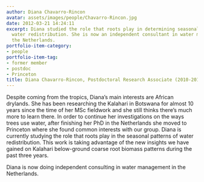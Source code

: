 ```yaml
---
author: Diana Chavarro-Rincon
avatar: assets/images/people/Chavarro-Rincon.jpg
date: 2012-03-21 14:24:11
excerpt: Diana studied the role that roots play in determining seasonal patterns of
  water redistribution. She is now an independent consultant in water management in
  the Netherlands.
portfolio-item-category:
- people
portfolio-item-tag:
- former member
- postdoc
- Princeton
title: Diana Chavarro-Rincon, Postdoctoral Research Associate (2010-2012)
---
```


 

Despite coming from the tropics, Diana’s main interests are African drylands. She has been researching the Kalahari in Botswana for almost 10 years since the time of her MSc fieldwork and she still thinks there’s much more to learn there. In order to continue her investigations on the ways trees use water, after finishing her PhD in the Netherlands she moved to Princeton where she found common interests with our group. Diana is currently studying the role that roots play in the seasonal patterns of water redistribution. This work is taking advantage of the new insights we have gained on Kalahari below-ground coarse root biomass patterns during the past three years.

Diana is now doing independent consulting in water management in the Netherlands.